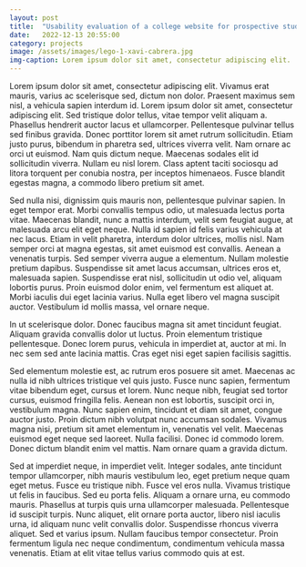 ```yaml
---
layout: post
title:  "Usability evaluation of a college website for prospective students"
date:   2022-12-13 20:55:00
category: projects
image: /assets/images/lego-1-xavi-cabrera.jpg
img-caption: Lorem ipsum dolor sit amet, consectetur adipiscing elit.
---
```


<!-- ![alternative text: pending]({{ page.image | relative_url }}) -->
<!-- {{ page.img-caption}} -->

Lorem ipsum dolor sit amet, consectetur adipiscing elit. Vivamus erat mauris, varius ac scelerisque sed, dictum non dolor. Praesent maximus sem nisl, a vehicula sapien interdum id. Lorem ipsum dolor sit amet, consectetur adipiscing elit. Sed tristique dolor tellus, vitae tempor velit aliquam a. Phasellus hendrerit auctor lacus et ullamcorper. Pellentesque pulvinar tellus sed finibus gravida. Donec porttitor lorem sit amet rutrum sollicitudin. Etiam justo purus, bibendum in pharetra sed, ultrices viverra velit. Nam ornare ac orci ut euismod. Nam quis dictum neque. Maecenas sodales elit id sollicitudin viverra. Nullam eu nisl lorem. Class aptent taciti sociosqu ad litora torquent per conubia nostra, per inceptos himenaeos. Fusce blandit egestas magna, a commodo libero pretium sit amet.

Sed nulla nisi, dignissim quis mauris non, pellentesque pulvinar sapien. In eget tempor erat. Morbi convallis tempus odio, ut malesuada lectus porta vitae. Maecenas blandit, nunc a mattis interdum, velit sem feugiat augue, at malesuada arcu elit eget neque. Nulla id sapien id felis varius vehicula at nec lacus. Etiam in velit pharetra, interdum dolor ultrices, mollis nisl. Nam semper orci at magna egestas, sit amet euismod est convallis. Aenean a venenatis turpis. Sed semper viverra augue a elementum. Nullam molestie pretium dapibus. Suspendisse sit amet lacus accumsan, ultrices eros et, malesuada sapien. Suspendisse erat nisl, sollicitudin ut odio vel, aliquam lobortis purus. Proin euismod dolor enim, vel fermentum est aliquet at. Morbi iaculis dui eget lacinia varius. Nulla eget libero vel magna suscipit auctor. Vestibulum id mollis massa, vel ornare neque.

In ut scelerisque dolor. Donec faucibus magna sit amet tincidunt feugiat. Aliquam gravida convallis dolor ut luctus. Proin elementum tristique pellentesque. Donec lorem purus, vehicula in imperdiet at, auctor at mi. In nec sem sed ante lacinia mattis. Cras eget nisi eget sapien facilisis sagittis.

Sed elementum molestie est, ac rutrum eros posuere sit amet. Maecenas ac nulla id nibh ultrices tristique vel quis justo. Fusce nunc sapien, fermentum vitae bibendum eget, cursus et lorem. Nunc neque nibh, feugiat sed tortor cursus, euismod fringilla felis. Aenean non est lobortis, suscipit orci in, vestibulum magna. Nunc sapien enim, tincidunt et diam sit amet, congue auctor justo. Proin dictum nibh volutpat nunc accumsan sodales. Vivamus magna nisi, pretium sit amet elementum in, venenatis vel velit. Maecenas euismod eget neque sed laoreet. Nulla facilisi. Donec id commodo lorem. Donec dictum blandit enim vel mattis. Nam ornare quam a gravida dictum.

Sed at imperdiet neque, in imperdiet velit. Integer sodales, ante tincidunt tempor ullamcorper, nibh mauris vestibulum leo, eget pretium neque quam eget metus. Fusce eu tristique nibh. Fusce vel eros nulla. Vivamus tristique ut felis in faucibus. Sed eu porta felis. Aliquam a ornare urna, eu commodo mauris. Phasellus at turpis quis urna ullamcorper malesuada. Pellentesque id suscipit turpis. Nunc aliquet, elit ornare porta auctor, libero nisl iaculis urna, id aliquam nunc velit convallis dolor. Suspendisse rhoncus viverra aliquet. Sed et varius ipsum. Nullam faucibus tempor consectetur. Proin fermentum ligula nec neque condimentum, condimentum vehicula massa venenatis. Etiam at elit vitae tellus varius commodo quis at est.